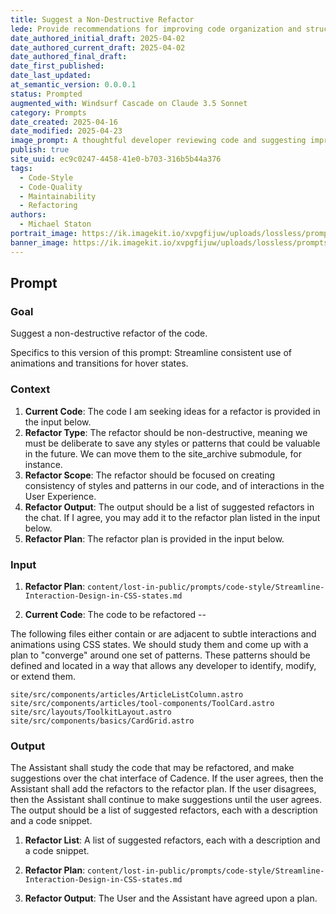 ```yaml
---
title: Suggest a Non-Destructive Refactor
lede: Provide recommendations for improving code organization and structure while preserving functionality and maintaining existing patterns
date_authored_initial_draft: 2025-04-02
date_authored_current_draft: 2025-04-02
date_authored_final_draft: 
date_first_published: 
date_last_updated: 
at_semantic_version: 0.0.0.1
status: Prompted
augmented_with: Windsurf Cascade on Claude 3.5 Sonnet
category: Prompts
date_created: 2025-04-16
date_modified: 2025-04-23
image_prompt: A thoughtful developer reviewing code and suggesting improvements, surrounded by branching diagrams and preserved legacy code, symbolizing careful, non-destructive refactoring.
publish: true
site_uuid: ec9c0247-4458-41e0-b703-316b5b44a376
tags: 
  - Code-Style
  - Code-Quality
  - Maintainability
  - Refactoring
authors:
  - Michael Staton
portrait_image: https://ik.imagekit.io/xvpgfijuw/uploads/lossless/prompts/code-style/2025-05-04_portraitimage_Suggest-a-Non-Destructive-Refactor_a151d877-5d81-4524-8d89-9afc6b690b61_mhl3pPDNR.webp
banner_image: https://ik.imagekit.io/xvpgfijuw/uploads/lossless/prompts/code-style/2025-05-04_bannerimage_Suggest-a-Non-Destructive-Refactor_52bfcf62-3f96-4274-84c4-ca23fa62770f_py6FrIk-_.webp
---
```

## Prompt

### Goal

Suggest a non-destructive refactor of the code.

Specifics to this version of this prompt: 
Streamline consistent use of animations and transitions for hover states.

### Context

1. **Current Code**: The code I am seeking ideas for a refactor is provided in the input below. 
2. **Refactor Type**: The refactor should be non-destructive, meaning we must be deliberate to save any styles or patterns that could be valuable in the future.  We can move them to the site_archive submodule, for instance.  
3. **Refactor Scope**: The refactor should be focused on creating consistency of styles and patterns in our code, and of interactions in the User Experience.
4. **Refactor Output**: The output should be a list of suggested refactors in the chat.  If I agree, you may add it to the refactor plan listed in the input below.
5. **Refactor Plan**: The refactor plan is provided in the input below.

### Input

1. **Refactor Plan**: 
`content/lost-in-public/prompts/code-style/Streamline-Interaction-Design-in-CSS-states.md`


2. **Current Code**: The code to be refactored --

The following files either contain or are adjacent to subtle interactions and animations using CSS states. We should study them and come up with a plan to "converge" around one set of patterns.  These patterns should be defined and located in a way that allows any developer to identify, modify, or extend them. 

`site/src/components/articles/ArticleListColumn.astro`
`site/src/components/articles/tool-components/ToolCard.astro`
`site/src/layouts/ToolkitLayout.astro`
`site/src/components/basics/CardGrid.astro`


### Output

The Assistant shall study the code that may be refactored, and make suggestions over the chat interface of Cadence.  If the user agrees, then the Assistant shall add the refactors to the refactor plan.  If the user disagrees, then the Assistant shall continue to make suggestions until the user agrees.  The output should be a list of suggested refactors, each with a description and a code snippet.

1. **Refactor List**: A list of suggested refactors, each with a description and a code snippet.

2. **Refactor Plan**: 
`content/lost-in-public/prompts/code-style/Streamline-Interaction-Design-in-CSS-states.md`

3. **Refactor Output**: The User and the Assistant have agreed upon a plan.  
